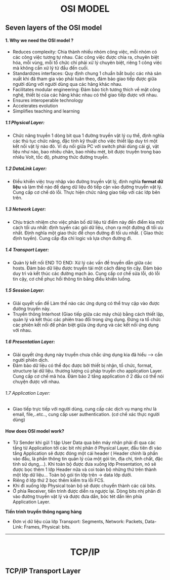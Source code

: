 <h1 style="text-align: center;">OSI MODEL</h1>

## Seven layers of the OSI model

#### 1. Why we need the OSI model ?
- Reduces complexity: Chia thành nhiều nhóm công việc, mỗi nhóm có các công việc tương tự nhau. Các công việc được chia ra, chuyên biệt hóa, mỗi vùng, mỗi tổ chức chỉ phải xử lý chuyên biệt, riêng 1 công việc mà không cần xử lý từ đầu đến cuối.
- Standardizes interfaces: Quy định chung 1 chuẩn bắt buộc các nhà sản xuất khi đã tham gia vào phải tuân theo, đảm bảo giao tiếp được giữa người dùng với người dùng qua các hãng khác nhau.
- Facilitates modular engineering: Đảm bảo tích tương thích về mặt công nghệ, thiết bị của các hãng khác nhau có thể giao tiếp được với  nhau.
- Ensures interoperable technology
- Accelerates evolution
- Simplifies teaching and learning

##### 1.1 Physical Layer:
- Chức năng truyền 1 dòng bit qua 1 đường truyền vật lý cụ thể, định nghĩa các thủ tục chức năng, đặc tính kỹ thuật cho việc thiết lập duy trì một kết nối vật lý nào đó.
Ví dụ nối giữa PC với switch phải dùng cái gì, vật liệu như nào, bao nhiêu chân, bao nhiêu mét, bit được truyền trong bao nhiêu Volt, tốc độ, phương thức đường truyền.

##### 1.2 DataLink Layer:
- Điều khiển việc truy nhập vào đường truyền vật lý, định nghĩa **format dữ liệu** và làm thế nào để dạng dữ liệu đó tiếp cận vào đường truyền vật lý. Cung cấp cơ chế dò lỗi. Thực hiện chức năng giao tiếp với các lớp bên trên.

##### 1.3 Network Layer:
- Chịu trách nhiệm cho việc phân bố dữ liệu từ điểm này đến điểm kia một cách tối ưu nhất: định tuyến các gói dữ liệu, chọn ra một đường đi tối ưu nhất. Định nghĩa một giao thức để chọn đường đi tối ưu nhất. ( Giao thức định tuyến). Cung cấp địa chỉ logic và lựa chọn đường đi.

##### 1.4 Transport Layer:
- Quản lý kết nối END TO END: Xử lý các vấn đề truyền dẫn giữa các hosts. Đảm bảo dữ liệu được truyền tải một cách đáng tin cậy. Đảm bảo duy trì và kết thúc các đường mạch ảo. Cung cấp cơ chế sửa lỗi, dò lỗi tin cậy, cơ chế phục hồi thông tin bằng điều khiển luồng.

##### 1.5 Session Layer:
- Giải quyết vấn đề Làm thế nào các ứng dụng có thể truy cập vào được đường truyền này.
- Truyền thông Interhost (Giao tiếp giữa các máy chủ) bằng cách thiết lập, quản lý và kết thúc các phiên trao đổi trong ứng dụng. Đứng ra tổ chức các phiên kết nối để phân biệt giữa ứng dụng và các kết nối ứng dụng với nhau.

##### 1.6 Presentation Layer:
- Giải quyết ứng dụng này truyền chưa chắc ứng dụng kia đã hiểu --> cần người phiên dịch.
- Đảm bảo dữ liệu có thể đọc được bởi thiết bị nhận, tổ chức, format, structure lại dữ liệu. thương lượng cú pháp truyền cho application Layer. Cung cấp cơ chế mã hóa. Đảm bảo 2 tầng application ở 2 đầu có thể nói chuyện được với nhau.

###### 1.7 Application Layer:
- Giao tiếp trực tiếp với người dùng, cung cấp các dịch vụ mạng như là email, file,..etc.., cung cấp user authentication. (cơ chế xác thực người dùng)

#### How does OSI model work?
- Từ Sender khi gửi 1 tập User Data qua bên máy nhận phải đi qua các tầng từ Application tới các bit nhị phân ở Physical Layer, đầu tiên đi vào tầng Application sẽ được đóng một cái header ( Header chính là phần vào đầu, là phần thông tin quản lý của một gói tin, địa chỉ, tính chất, đặc tính sử dụng,...). Khi toàn bộ được đưa xuống lớp Presentation, nó sẽ được bọc thêm 1 lớp Header nữa và coi toàn bộ những thứ trên thành một lớp dữ liệu... Toàn bộ gói tin lớp trên -> data lớp dưới.
- Riêng ở lớp thứ 2 bọc thêm kiểm tra lỗi FCS.
- Khi đi xuống lớp Physical toàn bộ sẽ được chuyển thành các cái bits.
- Ở phía Receiver, tiến trình được diễn ra ngược lại. Dòng bits nhị phân đi vào đường truyền vật lý và được đưa dần, bóc tét dần lên phía Application Layer.

**Tiến trình truyền thông ngang hàng**
- Đơn vị dữ liệu của lớp Transport: Segments, Network: Packets, Data-Link: Frames, Physical: bits.

---

<h1 style="text-align: center;">TCP/IP</h1>

## TCP/IP Transport Layer 